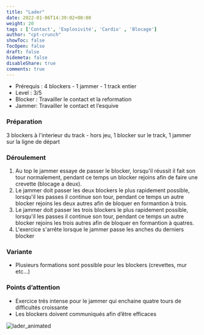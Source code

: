 ```yaml
---
title: "Lader"
date: 2022-01-06T14:39:02+00:00
weight: 20
tags : ['Contact', 'Explosivité', 'Cardio' , 'Blocage'] 
author: "cpt-crunch"
showToc: false
TocOpen: false
draft: false
hidemeta: false
disableShare: true
comments: true
---
```


- Prérequis : 4 blockers - 1 jammer - 1 track entier
- Level : 3/5
- Blocker : Travailler le contact et la reformation 
- Jammer: Travailler le contact et l’esquive 

### Préparation 
 3 blockers à l'interieur du track - hors jeu, 1 blocker sur le track, 1 jammer sur la ligne de départ

###  Déroulement 

1. Au top le jammer essaye de passer le blocker, lorsqu'il réussit il fait son tour normalement, pendant ce temps un blocker rejoins afin de faire une crevette (blocage a deux).
2. Le jammer doit passer les deux blockers le plus rapidement possible, lorsqu'il les passes il continue son tour, pendant ce temps un autre blocker rejoins les deux autres afin de bloquer en formantion à trois.
3. Le jammer doit passer les trois blockers le plus rapidement possible, lorsqu'il les passes il continue son tour, pendant ce temps un autre blocker rejoins les trois autres afin de bloquer en formantion à quatres.
4. L'exercice s'arrête lorsque le jammer passe les anches du derniers blocker

### Variante  
*   Plusieurs formations sont possible pour les blockers (crevettes, mur etc…)  

### Points d’attention 
* Exercice trés intense pour le jammer qui enchaine quatre tours de difficultés croissante
*   Les blockers doivent communiqués afin d’être efficaces 

![lader_animated](/lader.svg)
